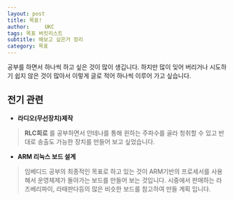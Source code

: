 ```yaml
---
layout: post
title: 목표!
author:     UKC
tags: 목표 버킷리스트
subtitle: 해보고 싶은거 정리
category: 목표
---
```


공부를 하면서 하나씩 하고 싶은 것이 많이 생깁니다. 하지만 많이 잊어 버리거나 시도하기 쉽지 않은 것이 많아서 이렇게 글로 적어 하나씩 이루어 가고 싶습니다.



## 전기 관련

* __라디오(무선장치)제작__
> __RLC회로__ 를 공부하면서 안테나를 통해 윈하는 주파수를 골라 청취할 수 있고 반대로 송출도 가능한 장치를 만들어 보고 싶었습니다.

* __ARM 리눅스 보드 설계__
> 임베디드 공부의 최종적인 목표로 하고 있는 것이 ARM기반의 프로세서를 사용해서 운영체제가 돌아가는 보드를 만들어 보는 것입니다. 시중에서 판매하는  라즈베리파이, 라때판다등의 많은 비슷한 보드를 참고하여 만들 계획 입니다.
